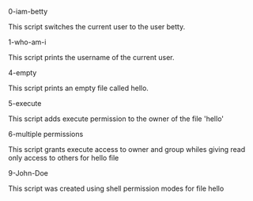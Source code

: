 0-iam-betty

This script switches the current user to the user betty.

1-who-am-i

This script prints the username of the current user.

4-empty

This script prints an empty file called hello.

5-execute

This script adds execute permission to the owner of the file 'hello'

6-multiple permissions

This script grants execute access to owner and group whiles giving read only access to others for hello file

9-John-Doe

This script was created using shell permission modes for file hello
